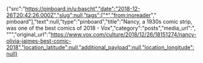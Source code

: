 {"src":"https://pinboard.in/u:bascht","date":"2018-12-26T20:42:26.000Z","slug":null,"tags":["*","from:inoreader"," pinboard"],"text":null,"type":"pinboard","title":"Nancy, a 1930s comic strip, was one of the best comics of 2018 - Vox","category":"posts","media_url":", \"\"","original_url":"https://www.vox.com/culture/2018/12/26/18151274/nancy-olivia-jaimes-best-comic-2018","location_latitude":null,"additional_payload":null,"location_longitude":null}